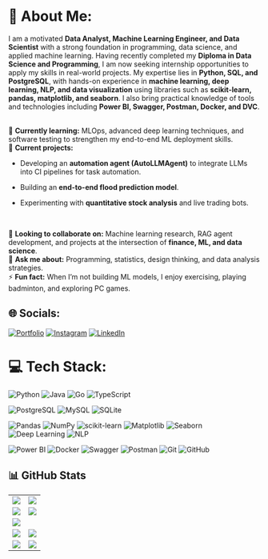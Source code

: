 # 💫 About Me:
I am a motivated **Data Analyst, Machine Learning Engineer, and Data Scientist** with a strong foundation in programming, data science, and applied machine learning. Having recently completed my **Diploma in Data Science and Programming**, I am now seeking internship opportunities to apply my skills in real-world projects. My expertise lies in **Python, SQL, and PostgreSQL**, with hands-on experience in **machine learning, deep learning, NLP, and data visualization** using libraries such as **scikit-learn, pandas, matplotlib, and seaborn**. I also bring practical knowledge of tools and technologies including **Power BI, Swagger, Postman, Docker, and DVC**.<br><br>

🌱 **Currently learning:** MLOps, advanced deep learning techniques, and software testing to strengthen my end-to-end ML deployment skills.<br>
🔭 **Current projects:**

* Developing an **automation agent (AutoLLMAgent)** to integrate LLMs into CI pipelines for task automation.
* Building an **end-to-end flood prediction model**.
* Experimenting with **quantitative stock analysis** and live trading bots.

  <br>  

👯 **Looking to collaborate on:** Machine learning research, RAG agent development, and projects at the intersection of **finance, ML, and data science**.<br>
💬 **Ask me about:** Programming, statistics, design thinking, and data analysis strategies.<br>
⚡ **Fun fact:** When I’m not building ML models, I enjoy exercising, playing badminton, and exploring PC games.<br>


## 🌐 Socials:
[![Portfolio](https://img.shields.io/badge/My_Portfolio_Website-8A2BE2?style=flat&logo=counterstrike&logoColor=white&logoSize=auto)](https://mohitrajrathor.github.io/portfolio/)
[![Instagram](https://img.shields.io/badge/Instagram-%23E4405F.svg?logo=Instagram&logoColor=white)](https://www.instagram.com/the__analyst__/) 
[![LinkedIn](https://img.shields.io/badge/LinkedIn-%230077B5.svg?logo=linkedin&logoColor=white)](https://www.linkedin.com/in/mohit-raj-rathor-50928a1a7/) 
# 💻 Tech Stack:
![Python](https://img.shields.io/badge/python-3670A0?style=for-the-badge&logo=python&logoColor=ffdd54) 
![Java](https://img.shields.io/badge/java-%23ED8B00.svg?style=for-the-badge&logo=openjdk&logoColor=white) 
![Go](https://img.shields.io/badge/go-%2300ADD8.svg?style=for-the-badge&logo=go&logoColor=white) 
![TypeScript](https://img.shields.io/badge/typescript-%23007ACC.svg?style=for-the-badge&logo=typescript&logoColor=white) 

![PostgreSQL](https://img.shields.io/badge/postgresql-%23316192.svg?style=for-the-badge&logo=postgresql&logoColor=white) 
![MySQL](https://img.shields.io/badge/mysql-4479A1.svg?style=for-the-badge&logo=mysql&logoColor=white) 
![SQLite](https://img.shields.io/badge/sqlite-%2307405e.svg?style=for-the-badge&logo=sqlite&logoColor=white) 

![Pandas](https://img.shields.io/badge/pandas-%23150458.svg?style=for-the-badge&logo=pandas&logoColor=white) 
![NumPy](https://img.shields.io/badge/numpy-%23013243.svg?style=for-the-badge&logo=numpy&logoColor=white) 
![scikit-learn](https://img.shields.io/badge/scikit--learn-%23F7931E.svg?style=for-the-badge&logo=scikit-learn&logoColor=white) 
![Matplotlib](https://img.shields.io/badge/Matplotlib-%230077B5.svg?style=for-the-badge&logo=plotly&logoColor=white) 
![Seaborn](https://img.shields.io/badge/seaborn-4A90E2?style=for-the-badge&logoColor=white) 
![Deep Learning](https://img.shields.io/badge/Deep%20Learning-%2300BFFF.svg?style=for-the-badge&logo=tensorflow&logoColor=white) 
![NLP](https://img.shields.io/badge/NLP-%237159c1.svg?style=for-the-badge&logo=spacy&logoColor=white) 

![Power BI](https://img.shields.io/badge/power_bi-F2C811?style=for-the-badge&logo=powerbi&logoColor=black) 
![Docker](https://img.shields.io/badge/docker-%230db7ed.svg?style=for-the-badge&logo=docker&logoColor=white) 
![Swagger](https://img.shields.io/badge/-Swagger-%23Clojure?style=for-the-badge&logo=swagger&logoColor=white) 
![Postman](https://img.shields.io/badge/Postman-FF6C37?style=for-the-badge&logo=postman&logoColor=white) 
![Git](https://img.shields.io/badge/git-%23F05033.svg?style=for-the-badge&logo=git&logoColor=white) 
![GitHub](https://img.shields.io/badge/github-%23121011.svg?style=for-the-badge&logo=github&logoColor=white) 


## 📊 GitHub Stats

<table>
  <tr>
    <td>
      <img src="https://github-readme-stats.vercel.app/api?username=mohitrajrathor&theme=dark&hide_border=true&include_all_commits=true&count_private=true" />
    </td>
    <td>
      <img src="https://github-readme-streak-stats.herokuapp.com/?user=mohitrajrathor&theme=dark&hide_border=true" />
    </td>
  </tr>
  <tr>
    <td>
      <img src="https://github-readme-stats.vercel.app/api/top-langs/?username=mohitrajrathor&theme=dark&hide_border=true&layout=compact&langs_count=10" />
    </td>
    <td>
      <img src="https://github-contributor-stats.vercel.app/api?username=mohitrajrathor&limit=5&theme=dark&combine_all_yearly_contributions=true&hide_border=true" />
    </td>
  </tr>
  <tr>
    <td colspan="2">
      <img src="https://github-profile-summary-cards.vercel.app/api/cards/profile-details?username=mohitrajrathor&theme=github_dark" />
    </td>
  </tr>
  <tr>
    <td>
      <img src="https://github-profile-summary-cards.vercel.app/api/cards/repos-per-language?username=mohitrajrathor&theme=github_dark" />
    </td>
    <td>
      <img src="https://github-profile-summary-cards.vercel.app/api/cards/most-commit-language?username=mohitrajrathor&theme=github_dark" />
    </td>
  </tr>
  <tr>
    <td>
      <img src="https://github-profile-summary-cards.vercel.app/api/cards/stats?username=mohitrajrathor&theme=github_dark" />
    </td>
    <td>
      <img src="https://github-profile-summary-cards.vercel.app/api/cards/productive-time?username=mohitrajrathor&theme=github_dark&utcOffset=5.5" />
    </td>
  </tr>
</table>
